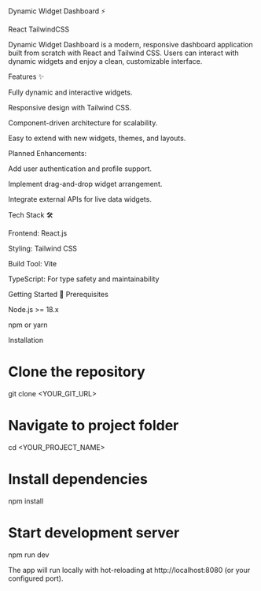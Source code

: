 Dynamic Widget Dashboard ⚡

React TailwindCSS

Dynamic Widget Dashboard is a modern, responsive dashboard application built from scratch with React and Tailwind CSS. Users can interact with dynamic widgets and enjoy a clean, customizable interface.

Features ✨

Fully dynamic and interactive widgets.

Responsive design with Tailwind CSS.

Component-driven architecture for scalability.

Easy to extend with new widgets, themes, and layouts.

Planned Enhancements:

Add user authentication and profile support.

Implement drag-and-drop widget arrangement.

Integrate external APIs for live data widgets.

Tech Stack 🛠

Frontend: React.js

Styling: Tailwind CSS

Build Tool: Vite

TypeScript: For type safety and maintainability

Getting Started 🚀
Prerequisites

Node.js >= 18.x

npm or yarn

Installation
# Clone the repository
git clone <YOUR_GIT_URL>

# Navigate to project folder
cd <YOUR_PROJECT_NAME>

# Install dependencies
npm install

# Start development server
npm run dev


The app will run locally with hot-reloading at http://localhost:8080 (or your configured port).
